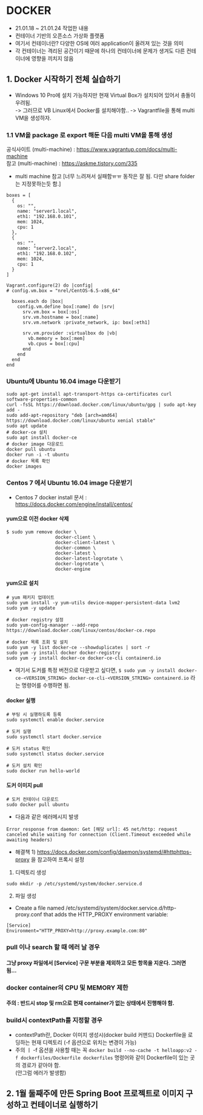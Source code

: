 # DOCKER
- 21.01.18 ~ 21.01.24 작업한 내용
- 컨테이너 기반의 오픈소스 가상화 플랫폼
- 여기서 컨테이너란? 다양한 OS에 여러 application이 올려져 있는 것을 의미
- 각 컨테이너는 격리된 공간이기 때문에 하나의 컨테이너에 문제가 생겨도 다른 컨테이너에 영향을 끼치지 않음

## 1. Docker 시작하기 전체 실습하기
- Windows 10 Pro에 설치 가능하지만 현재 Virtual Box가 설치되어 있어서 충돌이 우려됨.  
-> 그러므로 VB Linux에서 Docker를 설치해야함..
-> Vagrantfile을 통해 multi VM을 생성하자.

### 1.1 VM을 package 로 export 해둔 다음 multi VM을 통해 생성  
공식사이트 (multi-machine) : https://www.vagrantup.com/docs/multi-machine  
참고 (multi-machine) : https://askme.tistory.com/335
- multi machine 참고 [너무 느려져서 실패함ㅠㅠ 동작은 잘 됨. 다만 share folder는 지정못하는듯 함.]
```
boxes = [
  {
    os: "",
    name: "server1.local",
    eth1: "192.168.0.101",
    mem: 1024,
    cpu: 1
  },
  {
    os: "",
    name: "server2.local",
    eth1: "192.168.0.102",
    mem: 1024,
    cpu: 1
  }
]

Vagrant.configure(2) do |config|
# config.vm.box = "nrel/CentOS-6.5-x86_64"

  boxes.each do |box|
    config.vm.define box[:name] do |srv|
      srv.vm.box = box[:os]
      srv.vm.hostname = box[:name]
      srv.vm.network :private_network, ip: box[:eth1]

      srv.vm.provider :virtualbox do |vb|
        vb.memory = box[:mem]
        vb.cpus = box[:cpu]
      end
    end
  end
end
```

### Ubuntu에 Ubuntu 16.04 image 다운받기
```
sudo apt-get install apt-transport-https ca-certificates curl software-properties-common
curl -fsSL https://download.docker.com/linux/ubuntu/gpg | sudo apt-key add -
sudo add-apt-repository "deb [arch=amd64] https://download.docker.com/linux/ubuntu xenial stable"
sudo apt update
# docker-ce 설치
sudo apt install docker-ce
# docker image 다운로드
docker pull ubuntu 
docker run -i -t ubuntu       
# docker 목록 확인
docker images
```

### Centos 7 에서 Ubuntu 16.04 image 다운받기
- Centos 7 docker install 문서 : https://docs.docker.com/engine/install/centos/

#### yum으로 이전 docker 삭제
```
$ sudo yum remove docker \
                  docker-client \
                  docker-client-latest \
                  docker-common \
                  docker-latest \
                  docker-latest-logrotate \
                  docker-logrotate \
                  docker-engine
```

#### yum으로 설치
```
# yum 패키지 업데이트
sudo yum install -y yum-utils device-mapper-persistent-data lvm2
sudo yum -y update

# docker registry 설정
sudo yum-config-manager --add-repo https://download.docker.com/linux/centos/docker-ce.repo

# docker 목록 조회 및 설치
sudo yum -y list docker-ce --showduplicates | sort -r
sudo yum -y install docker docker-registry
sudo yum -y install docker-ce docker-ce-cli containerd.io
````
- 여기서 도커를 특정 버전으로 다운받고 싶다면, ```$ sudo yum -y install docker-ce-<VERSION_STRING> docker-ce-cli-<VERSION_STRING> containerd.io``` 라는 명령어를 수행하면 됨.

#### docker 실행
```
# 부팅 시 실행하도록 등록
sudo systemctl enable docker.service

# 도커 실행
sudo systemctl start docker.service

# 도커 status 확인
sudo systemctl status docker.service

# 도커 설치 확인
sudo docker run hello-world
```

#### 도커 이미지 pull 
```
# 도커 컨테이너 다운로드
sudo docker pull ubuntu
```
- 다음과 같은 에러메시지 발생
```
Error response from daemon: Get [해당 url]: 45 net/http: request canceled while waiting for connection (Client.Timeout exceeded while awaiting headers)
```
- 해결책 1) https://docs.docker.com/config/daemon/systemd/#httphttps-proxy 을 참고하여 프록시 설정
1. 디렉토리 생성  
```
sudo mkdir -p /etc/systemd/system/docker.service.d
```

2. 파일 생성
- Create a file named /etc/systemd/system/docker.service.d/http-proxy.conf that adds the HTTP_PROXY environment variable:
```
[Service]
Environment="HTTP_PROXY=http://proxy.example.com:80"
```  

### pull 이나 search 할 때 에러 날 경우
#### 그냥 proxy 파일에서 [Service] 구문 부분을 제외하고 모든 항목을 지운다. 그러면 됨...
### docker container의 CPU 및 MEMORY 제한
#### 주의 : 반드시 stop 및 rm으로 현재 container가 없는 상태에서 진행해야 함.
### build시 contextPath를 지정할 경우
- contextPath란, Docker 이미지 생성시(docker build  커맨드) Dockerfile을 로딩하는 현재 디렉토리 (-f 옵션으로 위치는 변경이 가능)  
- 주의 ㅣ -f 옵션을 사용할 때는 꼭 ``` docker build --no-cache -t helloapp:v2 -f dockerfiles/Dockerfile dockerfiles ``` 명령어와 같이 Dockerfile이 있는 곳의 경로가 같아야 함.  
(안그럼 에러가 발생함)

## 2. 1월 둘째주에 만든 Spring Boot 프로젝트로 이미지 구성하고 컨테이너로 실행하기

